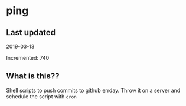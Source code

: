 # ping

## Last updated
2019-03-13

Incremented: 740

## What is this??
Shell scripts to push commits to github errday. Throw it on a server and schedule the script with `cron`
